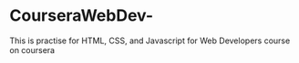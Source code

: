 # CourseraWebDev-
This is practise for HTML, CSS, and Javascript for Web Developers course on coursera
